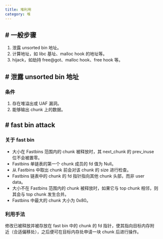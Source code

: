 ```yaml
---
title: 堆利用
category: 堆
---
```


## # 一般步骤

1. 泄露 unsorted bin 地址。
2. 计算地址，如 libc 基址、malloc hook 的地址等。
3. hijack，如劫持 free@got、malloc hook、free hook 等。

## # 泄露 unsorted bin 地址

### 条件

1. 存在堆溢出或 UAF 漏洞。
2. 能够输出 chunk 上的数据。

## # fast bin attack

### 关于 fast bin

- 大小在 Fastbins 范围内的 chunk 被释放时，其 next_chunk 的 prev_inuse 位不会被置零。
- Fastbins 单链表的第一个 chunk 成员的 fd 值为 Null。
- 从 Fastbins 中取出 chunk 前会对该 chunk 的 size 进行检查。
- Fastbins 链表中的 chunk 的 fd 指针指向其他 chunk 头部，而非 user data。
- 大小不在 Fastbins 范围内的 chunk 被释放时，如果它与 top chunk 相邻，则其会与 top chunk 发生合并。
- Fastbins 中最大的 chunk 大小为 0x80。

### 利用手法

修改已被释放并被存放在 fast bin 中的 chunk 的 fd 指针，使其指向目标内存附近（合适偏移处），之后便可在目标内存处申请一块 chunk 后进行操作。